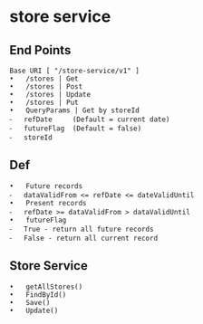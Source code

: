 # store service

## End Points </br>
	Base URI [ "/store-service/v1" ]
	•	/stores	| Get
	•	/stores	| Post
	•	/stores	| Update
	•	/stores	| Put
	•	QueryParams	| Get by storeId
	⁃	refDate 	(Default = current date)
	⁃	futureFlag	(Default = false)
	⁃	storeId	

## Def </br>
	•	Future records 
	⁃	dataValidFrom <= refDate <= dateValidUntil 
	•	Present records 
	⁃	refDate >= dataValidFrom > dataValidUntil 
	•	futureFlag 
	⁃	True - return all future records
	⁃	False - return all current record 


## Store Service 
	•	getAllStores()
	•	FindById()
	•	Save()
	•	Update()



